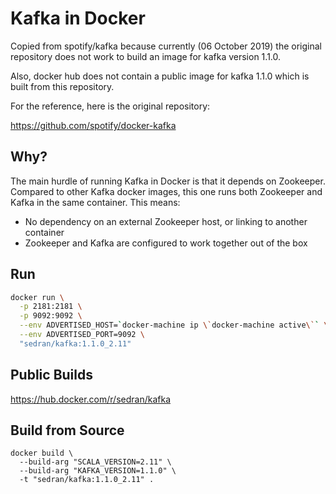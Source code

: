 Kafka in Docker
===

Copied from spotify/kafka because currently (06 October 2019) 
the original repository does not work to build an image
for kafka version 1.1.0.

Also, docker hub does not contain a public image for kafka 1.1.0
which is built from this repository.

For the reference, here is the original repository:

https://github.com/spotify/docker-kafka

Why?
---
The main hurdle of running Kafka in Docker is that it depends on Zookeeper.
Compared to other Kafka docker images, this one runs both Zookeeper and Kafka
in the same container. This means:

* No dependency on an external Zookeeper host, or linking to another container
* Zookeeper and Kafka are configured to work together out of the box

Run
---

```bash
docker run \
  -p 2181:2181 \
  -p 9092:9092 \
  --env ADVERTISED_HOST=`docker-machine ip \`docker-machine active\`` \
  --env ADVERTISED_PORT=9092 \
  "sedran/kafka:1.1.0_2.11"
```


Public Builds
---

https://hub.docker.com/r/sedran/kafka


Build from Source
---

    docker build \
      --build-arg "SCALA_VERSION=2.11" \
      --build-arg "KAFKA_VERSION=1.1.0" \
      -t "sedran/kafka:1.1.0_2.11" .



